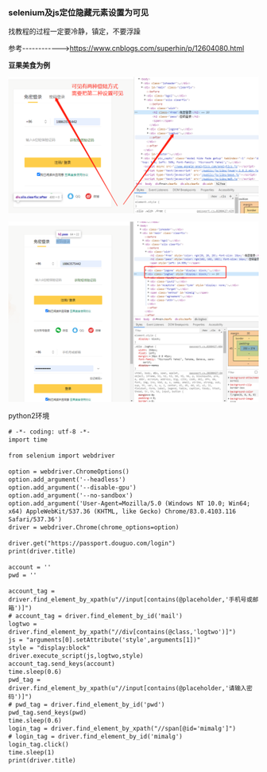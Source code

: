 ### selenium及js定位隐藏元素设置为可见

找教程的过程一定要冷静，镇定，不要浮躁

参考------------>https://www.cnblogs.com/superhin/p/12604080.html

**豆果美食为例**

![](https://github.com/zyl-fun/pic/blob/master/%E4%BC%81%E4%B8%9A%E5%BE%AE%E4%BF%A1%E6%88%AA%E5%9B%BE_20200721164430.png?raw=true)



![](https://github.com/zyl-fun/pic/blob/master/%E4%BC%81%E4%B8%9A%E5%BE%AE%E4%BF%A1%E6%88%AA%E5%9B%BE_20200721164514.png?raw=true)



python2环境

```pyth
# -*- coding: utf-8 -*-
import time

from selenium import webdriver

option = webdriver.ChromeOptions()
option.add_argument('--headless')
option.add_argument('--disable-gpu')
option.add_argument('--no-sandbox')
option.add_argument('User-Agent=Mozilla/5.0 (Windows NT 10.0; Win64; x64) AppleWebKit/537.36 (KHTML, like Gecko) Chrome/83.0.4103.116 Safari/537.36')
driver = webdriver.Chrome(chrome_options=option)

driver.get("https://passport.douguo.com/login")
print(driver.title)

account = ''
pwd = ''

account_tag = driver.find_element_by_xpath(u"//input[contains(@placeholder,'手机号或邮箱')]")
# account_tag = driver.find_element_by_id('mail')
logtwo = driver.find_element_by_xpath("//div[contains(@class,'logtwo')]")
js = "arguments[0].setAttribute('style',arguments[1])"
style = "display:block"
driver.execute_script(js,logtwo,style)
account_tag.send_keys(account)
time.sleep(0.6)
pwd_tag = driver.find_element_by_xpath(u"//input[contains(@placeholder,'请输入密码')]")
# pwd_tag = driver.find_element_by_id('pwd')
pwd_tag.send_keys(pwd)
time.sleep(0.6)
login_tag = driver.find_element_by_xpath("//span[@id='mimalg']")
# login_tag = driver.find_element_by_id('mimalg')
login_tag.click()
time.sleep(1)
print(driver.title)
```

